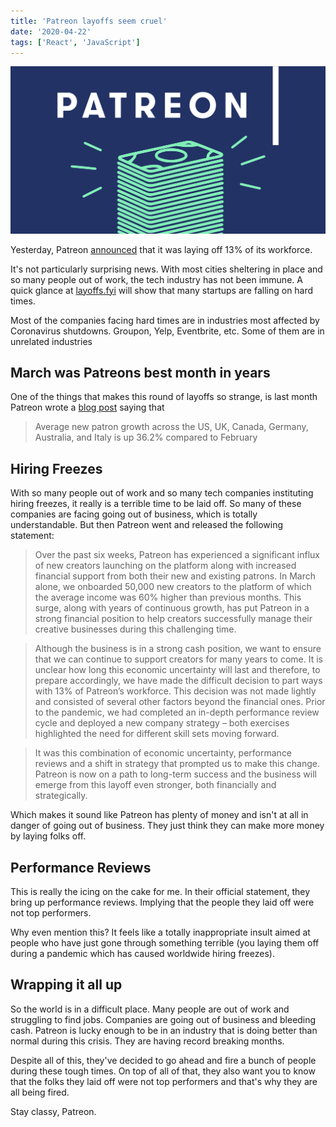 ```yaml
---
title: 'Patreon layoffs seem cruel'
date: '2020-04-22'
tags: ['React', 'JavaScript']
---
```


![Patreon Logo.](./patreon-logo.png)

Yesterday, Patreon [announced](https://techcrunch.com/2020/04/21/patreon-lays-off-13-of-workforce/) that it was laying off 13% of its workforce.

It's not particularly surprising news. With most cities sheltering in place and so many people out of work, the tech industry has not been immune. A quick glance at [layoffs.fyi](http://layoffs.fyi/) will show that many startups are falling on hard times.

Most of the companies facing hard times are in industries most affected by Coronavirus shutdowns. Groupon, Yelp, Eventbrite, etc. Some of them are in unrelated industries

## March was Patreons best month in years

One of the things that makes this round of layoffs so strange, is last month Patreon wrote a [blog post](https://blog.patreon.com/covid-19-creative-economy-patreon-data-science) saying that

> Average new patron growth across the US, UK, Canada, Germany, Australia, and Italy is up 36.2% compared to February

## Hiring Freezes

With so many people out of work and so many tech companies instituting hiring freezes, it really is a terrible time to be laid off. So many of these companies are facing going out of business, which is totally understandable. But then Patreon went and released the following statement:

> Over the past six weeks, Patreon has experienced a significant influx of new creators launching on the platform along with increased financial support from both their new and existing patrons. In March alone, we onboarded 50,000 new creators to the platform of which the average income was 60% higher than previous months. This surge, along with years of continuous growth, has put Patreon in a strong financial position to help creators successfully manage their creative businesses during this challenging time.

> Although the business is in a strong cash position, we want to ensure that we can continue to support creators for many years to come. It is unclear how long this economic uncertainty will last and therefore, to prepare accordingly, we have made the difficult decision to part ways with 13% of Patreon’s workforce. This decision was not made lightly and consisted of several other factors beyond the financial ones. Prior to the pandemic, we had completed an in-depth performance review cycle and deployed a new company strategy – both exercises highlighted the need for different skill sets moving forward.

> It was this combination of economic uncertainty, performance reviews and a shift in strategy that prompted us to make this change. Patreon is now on a path to long-term success and the business will emerge from this layoff even stronger, both financially and strategically.

Which makes it sound like Patreon has plenty of money and isn't at all in danger of going out of business. They just think they can make more money by laying folks off.

## Performance Reviews

This is really the icing on the cake for me. In their official statement, they bring up performance reviews. Implying that the people they laid off were not top performers.

Why even mention this? It feels like a totally inappropriate insult aimed at people who have just gone through something terrible (you laying them off during a pandemic which has caused worldwide hiring freezes).

## Wrapping it all up

So the world is in a difficult place. Many people are out of work and struggling to find jobs. Companies are going out of business and bleeding cash. Patreon is lucky enough to be in an industry that is doing better than normal during this crisis. They are having record breaking months.

Despite all of this, they've decided to go ahead and fire a bunch of people during these tough times. On top of all of that, they also want you to know that the folks they laid off were not top performers and that's why they are all being fired.

Stay classy, Patreon.

